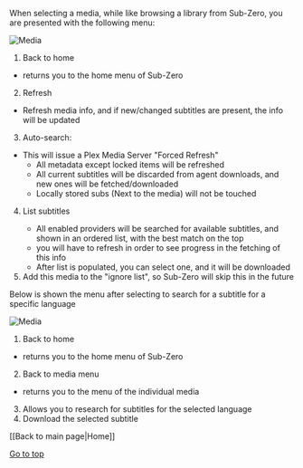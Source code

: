 When selecting a media, while like browsing a library from Sub-Zero, you are presented with the following menu:

![Media](https://github.com/pannal/Sub-Zero.bundle/blob/master/Wiki/Images/Item_1.png) 

1. Back to home
 * returns you to the home menu of Sub-Zero
2. Refresh <Media title>
 * Refresh media info, and if new/changed subtitles are present, the info will be updated
3. Auto-search: <Media title>
 * This will issue a Plex Media Server "Forced Refresh"
   - All metadata except locked items will be refreshed
   - All current subtitles will be discarded from agent downloads, and new ones will be fetched/downloaded
   - Locally stored subs (Next to the media) will not be touched
4. List <Language> subtitles
   - All enabled providers will be searched for available subtitles, and shown in an ordered list, with the best match on the top
    - you will have to refresh in order to see progress in the fetching of this info
   - After list is populated, you can select one, and it will be downloaded
5. Add this media to the "ignore list", so Sub-Zero will skip this in the future

Below is shown the menu after selecting to search for a subtitle for a specific language
 
![Media](https://github.com/pannal/Sub-Zero.bundle/blob/master/Wiki/Images/Item_2.png)

1. Back to home
 * returns you to the home menu of Sub-Zero
2. Back to media menu
 * returns you to the menu of the individual media
3. Allows you to research for subtitles for the selected language
4. Download the selected subtitle

[[Back to main page|Home]]

[Go to top](#top)